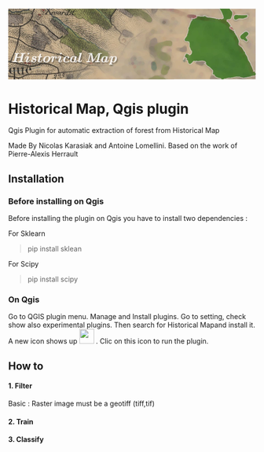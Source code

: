 ![Alt text](/img/historical_logo.jpg?raw=true "Historical Map Plugin for Qgis")
# Historical Map, Qgis plugin 

Qgis Plugin for automatic extraction of forest from Historical Map

Made By Nicolas Karasiak and Antoine Lomellini. Based on the work of Pierre-Alexis Herrault

## Installation
### Before installing on Qgis
Before installing the plugin on Qgis you have to install two dependencies :

  For Sklearn
> pip install sklean

  For Scipy
> pip install scipy

### On Qgis
Go to QGIS plugin menu. Manage and Install plugins. Go to setting, check show also experimental plugins.
Then search for Historical Mapand install it. A new icon shows up <img src="https://raw.githubusercontent.com/lennepkade/Historical-Map/master/img/icon.png" data-canonical-src="https://raw.githubusercontent.com/lennepkade/Historical-Map/master/img/icon.png" width="30" height="30" />
. Clic on this icon to run the plugin.
## How to 
#### 1. Filter
Basic : Raster image must be a geotiff (tiff,tif)
#### 2. Train
#### 3. Classify


